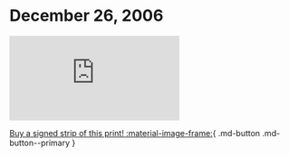# December 26, 2006

![](https://www.achewood.com/comic.php?date=12262006)

[Buy a signed strip of this print! :material-image-frame:](https://achewood-holiday-pop-up.myshopify.com/products/strip#12262006){ .md-button .md-button--primary }
